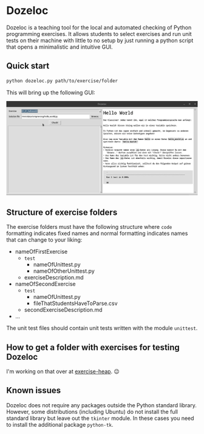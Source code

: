 # Dozeloc

Dozeloc is a teaching tool for the local and automated checking of Python programming exercises.
It allows students to select exercises and run unit tests on their machine with little to no setup by just running a python script that opens a minimalistic and intuitive GUI.

## Quick start

```bash
python dozeloc.py path/to/exercise/folder
```

This will bring up the following GUI:

![window with exercise selection and test result on the left and exercise text on the right](dozeloc.gif)

## Structure of exercise folders

The exercise folders must have the following structure where `code` formatting indicates fixed names and normal formatting indicates names that can change to your liking:

* nameOfFirstExercise
  * `test`
    * nameOfUnittest.py
    * nameOfOtherUnittest.py
  * exerciseDescription.md
* nameOfSecondExercise
  * `test`
    * nameOfUnittest.py
    * fileThatStudentsHaveToParse.csv
  * secondExerciseDescription.md
* ...

The unit test files should contain unit tests written with the module `unittest`.

## How to get a folder with exercises for testing Dozeloc

I'm working on that over at [exercise-heap](https://github.com/CSchoel/exercise-heap). :wink:

## Known issues

Dozeloc does not require any packages outside the Python standard library.
However, some distributions (including Ubuntu) do not install the full standard library but leave out the `tkinter` module.
In these cases you need to install the additional package `python-tk`.
